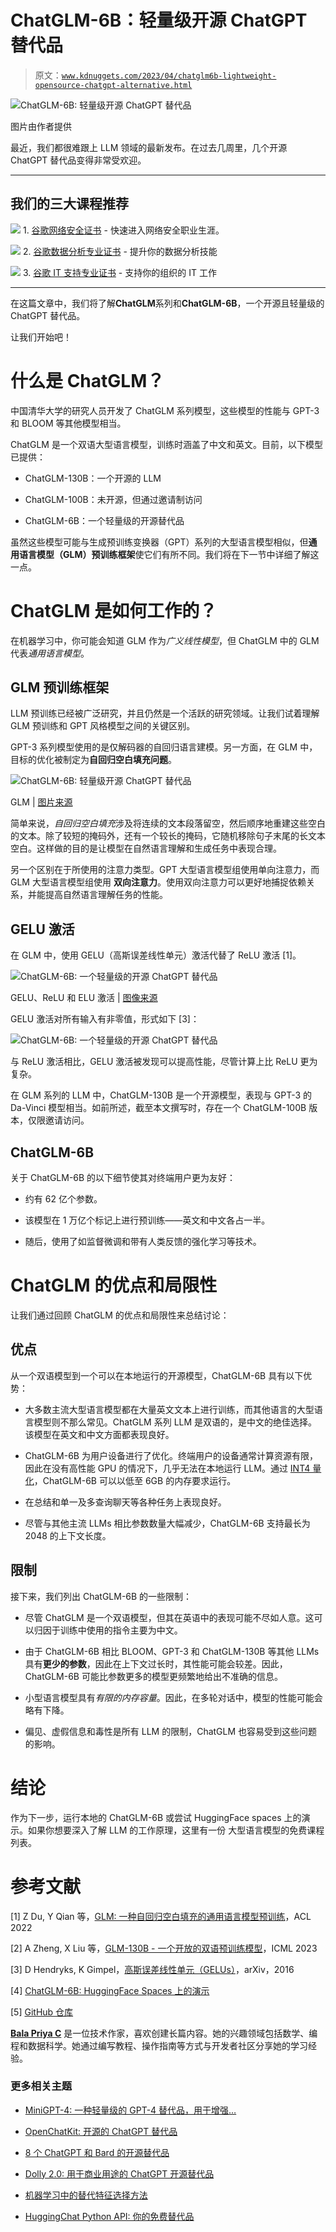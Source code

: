 # ChatGLM-6B：轻量级开源 ChatGPT 替代品

> 原文：[`www.kdnuggets.com/2023/04/chatglm6b-lightweight-opensource-chatgpt-alternative.html`](https://www.kdnuggets.com/2023/04/chatglm6b-lightweight-opensource-chatgpt-alternative.html)

![ChatGLM-6B: 轻量级开源 ChatGPT 替代品](img/9dfdd021af6594d2e14b5f24f29d0ddb.png)

图片由作者提供

最近，我们都很难跟上 LLM 领域的最新发布。在过去几周里，几个开源 ChatGPT 替代品变得非常受欢迎。

* * *

## 我们的三大课程推荐

![](img/0244c01ba9267c002ef39d4907e0b8fb.png) 1\. [谷歌网络安全证书](https://www.kdnuggets.com/google-cybersecurity) - 快速进入网络安全职业生涯。

![](img/e225c49c3c91745821c8c0368bf04711.png) 2\. [谷歌数据分析专业证书](https://www.kdnuggets.com/google-data-analytics) - 提升你的数据分析技能

![](img/0244c01ba9267c002ef39d4907e0b8fb.png) 3\. [谷歌 IT 支持专业证书](https://www.kdnuggets.com/google-itsupport) - 支持你的组织的 IT 工作

* * *

在这篇文章中，我们将了解**ChatGLM**系列和**ChatGLM-6B**，一个开源且轻量级的 ChatGPT 替代品。

让我们开始吧！

# 什么是 ChatGLM？

中国清华大学的研究人员开发了 ChatGLM 系列模型，这些模型的性能与 GPT-3 和 BLOOM 等其他模型相当。

ChatGLM 是一个双语大型语言模型，训练时涵盖了中文和英文。目前，以下模型已提供：

+   ChatGLM-130B：一个开源的 LLM

+   ChatGLM-100B：未开源，但通过邀请制访问

+   ChatGLM-6B：一个轻量级的开源替代品

虽然这些模型可能与生成预训练变换器（GPT）系列的大型语言模型相似，但**通用语言模型（GLM）预训练框架**使它们有所不同。我们将在下一节中详细了解这一点。

# ChatGLM 是如何工作的？

在机器学习中，你可能会知道 GLM 作为*广义线性模型*，但 ChatGLM 中的 GLM 代表*通用语言模型*。

## GLM 预训练框架

LLM 预训练已经被广泛研究，并且仍然是一个活跃的研究领域。让我们试着理解 GLM 预训练和 GPT 风格模型之间的关键区别。

GPT-3 系列模型使用的是仅解码器的自回归语言建模。另一方面，在 GLM 中，目标的优化被制定为**自回归空白填充问题**。

![ChatGLM-6B: 轻量级开源 ChatGPT 替代品](img/23df7f00c157d578290e442e5cae1240.png)

GLM | [图片来源](https://arxiv.org/abs/2103.10360)

简单来说，*自回归空白填充*涉及将连续的文本段落留空，然后顺序地重建这些空白的文本。除了较短的掩码外，还有一个较长的掩码，它随机移除句子末尾的长文本空白。这样做的目的是让模型在自然语言理解和生成任务中表现合理。

另一个区别在于所使用的注意力类型。GPT 大型语言模型组使用单向注意力，而 GLM 大型语言模型组使用 **双向注意力**。使用双向注意力可以更好地捕捉依赖关系，并能提高自然语言理解任务的性能。

## GELU 激活

在 GLM 中，使用 GELU（高斯误差线性单元）激活代替了 ReLU 激活 [1]。

![ChatGLM-6B: 一个轻量级的开源 ChatGPT 替代品](img/9f6d2d8afebf440a8d9f0363b8a4db6d.png)

GELU、ReLU 和 ELU 激活 | [图像来源](https://arxiv.org/abs/1606.08415)

GELU 激活对所有输入有非零值，形式如下 [3]：

![ChatGLM-6B: 一个轻量级的开源 ChatGPT 替代品](img/c42f168b0c87a3a5c1a921182a2a019d.png)

与 ReLU 激活相比，GELU 激活被发现可以提高性能，尽管计算上比 ReLU 更为复杂。

在 GLM 系列的 LLM 中，ChatGLM-130B 是一个开源模型，表现与 GPT-3 的 Da-Vinci 模型相当。如前所述，截至本文撰写时，存在一个 ChatGLM-100B 版本，仅限邀请访问。

## ChatGLM-6B

关于 ChatGLM-6B 的以下细节使其对终端用户更为友好：

+   约有 62 亿个参数。

+   该模型在 1 万亿个标记上进行预训练——英文和中文各占一半。

+   随后，使用了如监督微调和带有人类反馈的强化学习等技术。

# ChatGLM 的优点和局限性

让我们通过回顾 ChatGLM 的优点和局限性来总结讨论：

## 优点

从一个双语模型到一个可以在本地运行的开源模型，ChatGLM-6B 具有以下优势：

+   大多数主流大型语言模型都在大量英文文本上进行训练，而其他语言的大型语言模型则不那么常见。ChatGLM 系列 LLM 是双语的，是中文的绝佳选择。该模型在英文和中文方面都表现良好。

+   ChatGLM-6B 为用户设备进行了优化。终端用户的设备通常计算资源有限，因此在没有高性能 GPU 的情况下，几乎无法在本地运行 LLM。通过 [INT4 量化](https://developer.nvidia.com/blog/int4-for-ai-inference/)，ChatGLM-6B 可以以低至 6GB 的内存要求运行。

+   在总结和单一及多查询聊天等各种任务上表现良好。

+   尽管与其他主流 LLMs 相比参数数量大幅减少，ChatGLM-6B 支持最长为 2048 的上下文长度。

## 限制

接下来，我们列出 ChatGLM-6B 的一些限制：

+   尽管 ChatGLM 是一个双语模型，但其在英语中的表现可能不尽如人意。这可以归因于训练中使用的指令主要为中文。

+   由于 ChatGLM-6B 相比 BLOOM、GPT-3 和 ChatGLM-130B 等其他 LLMs 具有**更少的参数**，因此在上下文过长时，其性能可能会较差。因此，ChatGLM-6B 可能比参数更多的模型更频繁地给出不准确的信息。

+   小型语言模型具有*有限的内存容量*。因此，在多轮对话中，模型的性能可能会略有下降。

+   偏见、虚假信息和毒性是所有 LLM 的限制，ChatGLM 也容易受到这些问题的影响。

# 结论

作为下一步，运行本地的 ChatGLM-6B 或尝试 HuggingFace spaces 上的演示。如果你想要深入了解 LLM 的工作原理，这里有一份 大型语言模型的免费课程列表。

# 参考文献

[1] Z Du, Y Qian 等，[GLM: 一种自回归空白填充的通用语言模型预训练](https://arxiv.org/abs/2103.10360)，ACL 2022

[2] A Zheng, X Liu 等，[GLM-130B - 一个开放的双语预训练模型](https://arxiv.org/abs/2210.02414)，ICML 2023

[3] D Hendryks, K Gimpel，[高斯误差线性单元（GELUs）](https://arxiv.org/abs/1606.08415)，arXiv，2016

[4] [ChatGLM-6B: HuggingFace Spaces 上的演示](https://huggingface.co/spaces/multimodalart/ChatGLM-6B)

[5] [GitHub 仓库](https://github.com/THUDM/ChatGLM-6B/blob/main/README_en.md)

**[Bala Priya C](https://www.linkedin.com/in/bala-priya/)** 是一位技术作家，喜欢创建长篇内容。她的兴趣领域包括数学、编程和数据科学。她通过编写教程、操作指南等方式与开发者社区分享她的学习经验。

### 更多相关主题

+   [MiniGPT-4: 一种轻量级的 GPT-4 替代品，用于增强…](https://www.kdnuggets.com/2023/04/minigpt4-lightweight-alternative-gpt4-enhanced-visionlanguage-understanding.html)

+   [OpenChatKit: 开源的 ChatGPT 替代品](https://www.kdnuggets.com/2023/03/openchatkit-opensource-chatgpt-alternative.html)

+   [8 个 ChatGPT 和 Bard 的开源替代品](https://www.kdnuggets.com/2023/04/8-opensource-alternative-chatgpt-bard.html)

+   [Dolly 2.0: 用于商业用途的 ChatGPT 开源替代品](https://www.kdnuggets.com/2023/04/dolly-20-chatgpt-open-source-alternative-commercial.html)

+   [机器学习中的替代特征选择方法](https://www.kdnuggets.com/2021/12/alternative-feature-selection-methods-machine-learning.html)

+   [HuggingChat Python API: 你的免费替代品](https://www.kdnuggets.com/2023/05/huggingchat-python-api-alternative.html)
